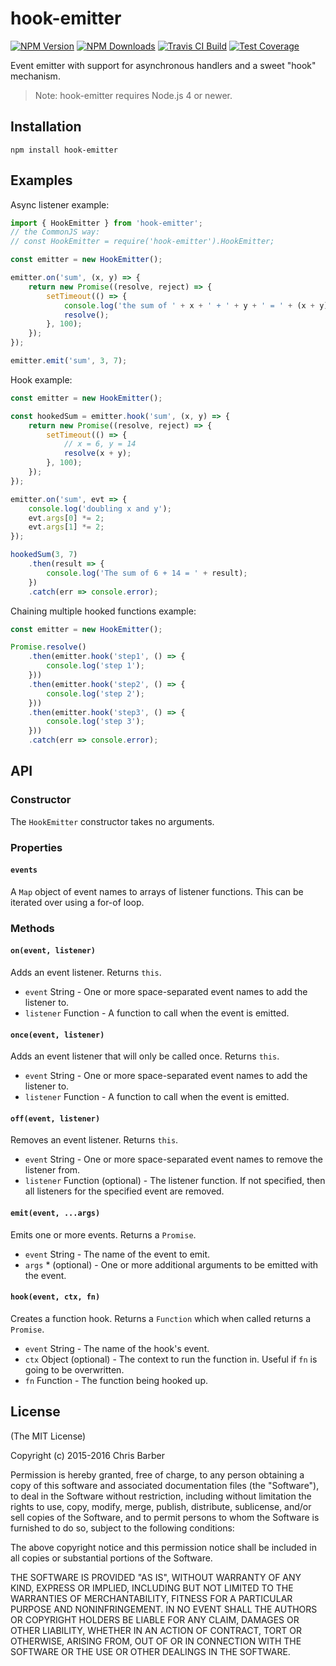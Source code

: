 # hook-emitter

[![NPM Version][npm-image]][npm-url]
[![NPM Downloads][downloads-image]][downloads-url]
[![Travis CI Build][travis-image]][travis-url]
[![Test Coverage][coveralls-image]][coveralls-url]

Event emitter with support for asynchronous handlers and a sweet "hook"
mechanism.

> Note: hook-emitter requires Node.js 4 or newer.

## Installation

	npm install hook-emitter

## Examples

Async listener example:

```javascript
import { HookEmitter } from 'hook-emitter';
// the CommonJS way:
// const HookEmitter = require('hook-emitter').HookEmitter;

const emitter = new HookEmitter();

emitter.on('sum', (x, y) => {
	return new Promise((resolve, reject) => {
		setTimeout(() => {
			console.log('the sum of ' + x + ' + ' + y + ' = ' + (x + y));
			resolve();
		}, 100);
	});
});

emitter.emit('sum', 3, 7);
```

Hook example:

```javascript
const emitter = new HookEmitter();

const hookedSum = emitter.hook('sum', (x, y) => {
	return new Promise((resolve, reject) => {
		setTimeout(() => {
			// x = 6, y = 14
			resolve(x + y);
		}, 100);
	});
});

emitter.on('sum', evt => {
	console.log('doubling x and y');
	evt.args[0] *= 2;
	evt.args[1] *= 2;
});

hookedSum(3, 7)
	.then(result => {
		console.log('The sum of 6 + 14 = ' + result);
	})
	.catch(err => console.error);
```

Chaining multiple hooked functions example:

```javascript
const emitter = new HookEmitter();

Promise.resolve()
	.then(emitter.hook('step1', () => {
		console.log('step 1');
	}))
	.then(emitter.hook('step2', () => {
		console.log('step 2');
	}))
	.then(emitter.hook('step3', () => {
		console.log('step 3');
	}))
	.catch(err => console.error);
```

## API

### Constructor

The `HookEmitter` constructor takes no arguments.

### Properties

#### `events`

A `Map` object of event names to arrays of listener functions. This can be iterated
over using a for-of loop.

### Methods

#### `on(event, listener)`

Adds an event listener. Returns `this`.

 * `event` String - One or more space-separated event names to add the listener to.
 * `listener` Function - A function to call when the event is emitted.

#### `once(event, listener)`

Adds an event listener that will only be called once. Returns `this`.

 * `event` String - One or more space-separated event names to add the listener to.
 * `listener` Function - A function to call when the event is emitted.

#### `off(event, listener)`

Removes an event listener. Returns `this`.

 * `event` String - One or more space-separated event names to remove the listener from.
 * `listener` Function (optional) - The listener function. If not specified,
   then all listeners for the specified event are removed.

#### `emit(event, ...args)`

Emits one or more events. Returns a `Promise`.

 * `event` String - The name of the event to emit.
 * `args` * (optional) - One or more additional arguments to be emitted with the event.

#### `hook(event, ctx, fn)`

Creates a function hook. Returns a `Function` which when called returns a `Promise`.

 * `event` String - The name of the hook's event.
 * `ctx` Object (optional) - The context to run the function in. Useful if `fn` is
   going to be overwritten.
 * `fn` Function - The function being hooked up.

## License

(The MIT License)

Copyright (c) 2015-2016 Chris Barber

Permission is hereby granted, free of charge, to any person obtaining a copy
of this software and associated documentation files (the "Software"), to deal
in the Software without restriction, including without limitation the rights
to use, copy, modify, merge, publish, distribute, sublicense, and/or sell
copies of the Software, and to permit persons to whom the Software is
furnished to do so, subject to the following conditions:

The above copyright notice and this permission notice shall be included in
all copies or substantial portions of the Software.

THE SOFTWARE IS PROVIDED "AS IS", WITHOUT WARRANTY OF ANY KIND, EXPRESS OR
IMPLIED, INCLUDING BUT NOT LIMITED TO THE WARRANTIES OF MERCHANTABILITY,
FITNESS FOR A PARTICULAR PURPOSE AND NONINFRINGEMENT. IN NO EVENT SHALL THE
AUTHORS OR COPYRIGHT HOLDERS BE LIABLE FOR ANY CLAIM, DAMAGES OR OTHER
LIABILITY, WHETHER IN AN ACTION OF CONTRACT, TORT OR OTHERWISE, ARISING FROM,
OUT OF OR IN CONNECTION WITH THE SOFTWARE OR THE USE OR OTHER DEALINGS IN
THE SOFTWARE.

[npm-image]: https://img.shields.io/npm/v/hook-emitter.svg
[npm-url]: https://npmjs.org/package/hook-emitter
[downloads-image]: https://img.shields.io/npm/dm/hook-emitter.svg
[downloads-url]: https://npmjs.org/package/hook-emitter
[travis-image]: https://img.shields.io/travis/cb1kenobi/hook-emitter.svg
[travis-url]: https://travis-ci.org/cb1kenobi/hook-emitter
[coveralls-image]: https://img.shields.io/coveralls/cb1kenobi/hook-emitter/master.svg
[coveralls-url]: https://coveralls.io/r/cb1kenobi/hook-emitter
